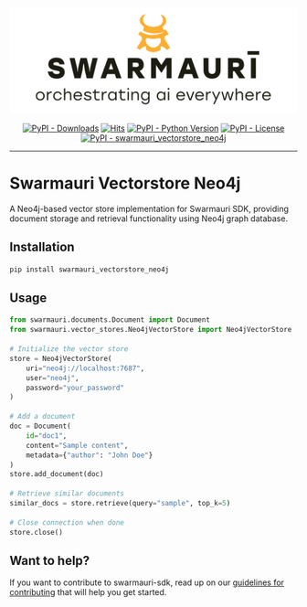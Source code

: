 
![Swarmauri Logo](https://github.com/swarmauri/swarmauri-sdk/blob/3d4d1cfa949399d7019ae9d8f296afba773dfb7f/assets/swarmauri.brand.theme.svg)

<p align="center">
    <a href="https://pypi.org/project/swarmauri_vectorstore_neo4j/">
        <img src="https://img.shields.io/pypi/dm/swarmauri_vectorstore_neo4j" alt="PyPI - Downloads"/></a>
    <a href="https://hits.sh/github.com/swarmauri/swarmauri-sdk/tree/master/pkgs/community/swarmauri_vectorstore_neo4j/">
        <img alt="Hits" src="https://hits.sh/github.com/swarmauri/swarmauri-sdk/tree/master/pkgs/community/swarmauri_vectorstore_neo4j.svg"/></a>
    <a href="https://pypi.org/project/swarmauri_vectorstore_neo4j/">
        <img src="https://img.shields.io/pypi/pyversions/swarmauri_vectorstore_neo4j" alt="PyPI - Python Version"/></a>
    <a href="https://pypi.org/project/swarmauri_vectorstore_neo4j/">
        <img src="https://img.shields.io/pypi/l/swarmauri_vectorstore_neo4j" alt="PyPI - License"/></a>
    <a href="https://pypi.org/project/swarmauri_vectorstore_neo4j/">
        <img src="https://img.shields.io/pypi/v/swarmauri_vectorstore_neo4j?label=swarmauri_vectorstore_neo4j&color=green" alt="PyPI - swarmauri_vectorstore_neo4j"/></a>
</p>

---

# Swarmauri Vectorstore Neo4j

A Neo4j-based vector store implementation for Swarmauri SDK, providing document storage and retrieval functionality using Neo4j graph database.

## Installation

```bash
pip install swarmauri_vectorstore_neo4j
```

## Usage

```python
from swarmauri.documents.Document import Document
from swarmauri.vector_stores.Neo4jVectorStore import Neo4jVectorStore

# Initialize the vector store
store = Neo4jVectorStore(
    uri="neo4j://localhost:7687",
    user="neo4j",
    password="your_password"
)

# Add a document
doc = Document(
    id="doc1",
    content="Sample content",
    metadata={"author": "John Doe"}
)
store.add_document(doc)

# Retrieve similar documents
similar_docs = store.retrieve(query="sample", top_k=5)

# Close connection when done
store.close()
```

## Want to help?

If you want to contribute to swarmauri-sdk, read up on our [guidelines for contributing](https://github.com/swarmauri/swarmauri-sdk/blob/master/contributing.md) that will help you get started.


